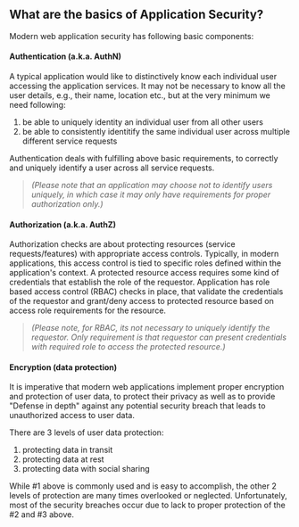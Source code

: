 ## What are the basics of Application Security?
Modern web application security has following basic components:

#### Authentication (a.k.a. AuthN)

A typical application would like to distinctively know each individual user accessing the application services. It may not be necessary to know all the user details, e.g., their name, location etc., but at the very minimum we need following:

1. be able to uniquely identity an individual user from all other users
1. be able to consistently identitify the same individual user across multiple different service requests

Authentication deals with fulfilling above basic requirements, to correctly and uniquely identify a user across all service requests.
> _(Please note that an application may choose not to identify users uniquely, in which case it may only have requirements for proper authorization only.)_

#### Authorization (a.k.a. AuthZ)

Authorization checks are about protecting resources (service requests/features) with appropriate access controls. Typically, in modern applications, this access control is tied to specific roles defined within the application's context. A protected resource access requires some kind of credentials that establish the role of the requestor. Application has role based access control (RBAC) checks in place, that validate the credentials of the requestor and grant/deny access to protected resource based on access role requirements for the resource.

> _(Please note, for RBAC, its not necessary to uniquely identify the requestor. Only requirement is that requestor can present credentials with required role to access the protected resource.)_

#### Encryption (data protection)

It is imperative that modern web applications implement proper encryption and protection of user data, to protect their privacy as well as to provide "Defense in depth" against any potential security breach that leads to unauthorized access to user data.

There are 3 levels of user data protection:

1. protecting data in transit
1. protecting data at rest
1. protecting data with social sharing

While #1 above is commonly used and is easy to accomplish, the other 2 levels of protection are many times overlooked or neglected. Unfortunately, most of the security breaches occur due to lack to proper protection of the #2 and #3 above.
